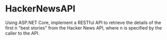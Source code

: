 # HackerNewsAPI
Using ASP.NET Core, implement a RESTful API to retrieve the details of the first n "best stories" from the Hacker News API, where n is specified by the caller to the API.

